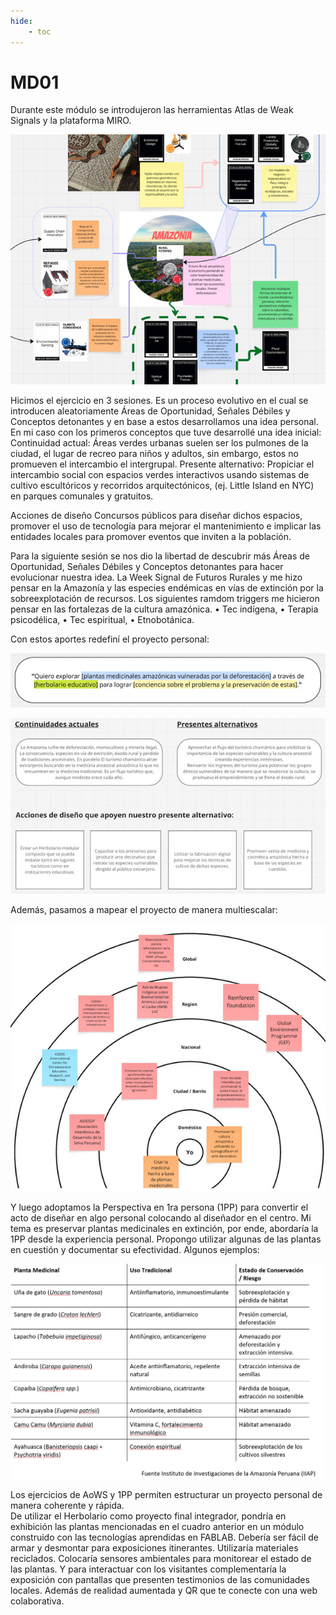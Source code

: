 ```yaml
---
hide:
    - toc
---
```


# MD01

Durante este módulo se introdujeron las herramientas Atlas de Weak Signals y la plataforma MIRO. 


![](../images/MD01/1%20MIRO.jpg)

Hicimos el ejercicio en 3 sesiones. Es un proceso evolutivo en el cual se introducen aleatoriamente Áreas de Oportunidad, Señales Débiles y Conceptos detonantes y en base a estos desarrollamos una idea personal.
En mi caso con los primeros conceptos que tuve desarrollé una idea inicial:
Continuidad actual: Áreas verdes urbanas suelen ser los pulmones de la ciudad, el lugar de recreo para niños y adultos, sin embargo, estos no promueven el intercambio el intergrupal. 
Presente alternativo: Propiciar el intercambio social con espacios verdes interactivos usando sistemas de cultivo escultóricos y recorridos arquitectónicos, (ej. Little Island en NYC) en parques comunales y gratuitos. 

Acciones de diseño Concursos públicos para diseñar dichos espacios, promover el uso de tecnología para mejorar el mantenimiento e implicar las entidades locales para promover eventos que inviten a la población.

Para la siguiente sesión se nos dio la libertad de descubrir más Áreas de Oportunidad, Señales Débiles y Conceptos detonantes para hacer evolucionar nuestra idea.
La Week Signal de Futuros Rurales y me hizo pensar en la Amazonía y las especies endémicas en vías de extinción por la sobreexplotación de recursos.
Los siguientes ramdom triggers me hicieron pensar en las fortalezas de la cultura amazónica. 
•	Tec indígena, 
•	Terapia psicodélica, 
•	Tec espiritual,
•	Etnobotánica.

Con estos aportes redefiní el proyecto personal:

![](../images/MD01/2%20CONCEPTO.jpg)

![](../images/MD01/3%20DETALLES%20DEL%20PROYECTO.jpg)

Además, pasamos a mapear el proyecto de manera multiescalar:

![](../images/MD01/4%20MULTIESCALA.jpg)

Y luego adoptamos la Perspectiva en 1ra persona (1PP) para convertir el acto de diseñar en algo personal colocando al diseñador en el centro.
Mi tema es preservar plantas medicinales en extinción, por ende, abordaría la 1PP desde la experiencia personal. Propongo utilizar algunas de las plantas en cuestión y documentar su efectividad. Algunos ejemplos:

![](../images/MD01/5%20CUADRO%20ESPECIES.jpg)


Los ejercicios de AoWS y 1PP permiten estructurar un proyecto personal de manera coherente y rápida.   
De utilizar el Herbolario como proyecto final integrador, pondría en exhibición las plantas mencionadas en el cuadro anterior en un módulo construido con las tecnologías aprendidas en FABLAB. Debería ser fácil de armar y desmontar para exposiciones itinerantes. Utilizaría materiales reciclados. Colocaría sensores ambientales para monitorear el estado de las plantas. Y para interactuar con los visitantes complementaría la exposición con pantallas que presenten testimonios de las comunidades locales. Además de realidad aumentada y QR que te conecte con una web colaborativa.


